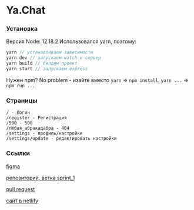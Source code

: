 # Ya.Chat
### Установка
Версия Node: 12.18.2
Использовался yarn, поэтому:

```javascript
yarn // устанавливаем зависимости
yarn dev // запускаем watch и сервер
yarn build // билдим проект
yarn start // запускаем express
```
Нужен npm? No problem - изайте вместо `yarn` => `npm install`. `yarn ...` => `npm run ...`

### Страницы

```
/ - Логин
/register - Регистрация
/500 - 500
/любая_абракадабра - 404
/settings - профиль/настройки
/settings/update - редактировать настройки
```

### Ссылки
[figma](https://www.figma.com/file/mkZSo0ewVa2xP0tSr0Z0YL/YaChat?node-id=0%3A1)

[репозиторий, ветка sprint_1](https://github.com/Tenutes/middle.messenger.praktikum.yandex/tree/sprint_1)

[pull request]()

[сайт в netlify](https://kind-saha-49adaf.netlify.app/)
